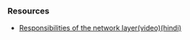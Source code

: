 ### Resources
- [Responsibilities of the network layer(video)(hindi)](https://www.youtube.com/watch?v=rW1jPlYgp_0)
